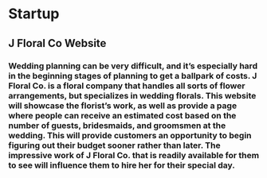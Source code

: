 # Startup
## J Floral Co Website 
### Wedding planning can be very difficult, and it’s especially hard in the beginning stages of planning to get a ballpark of costs. J Floral Co. is a floral company that handles all sorts of flower arrangements, but specializes in wedding florals. This website will showcase the florist’s work, as well as provide a page where people can receive an estimated cost based on the number of guests, bridesmaids, and groomsmen at the wedding. This will provide customers an opportunity to begin figuring out their budget sooner rather than later. The impressive work of J Floral Co. that is readily available for them to see will influence them to hire her for their special day. 
